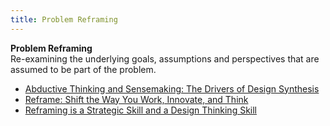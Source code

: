 ```yaml
---
title: Problem Reframing
---
```

**Problem Reframing**  
Re-examining the underlying goals, assumptions and perspectives that are assumed to be part of the problem.  
*   [Abductive Thinking and Sensemaking: The Drivers of Design Synthesis](http://www.jonkolko.com/writingAbductiveThinking.php)  
*   [Reframe: Shift the Way You Work, Innovate, and Think](http://www.uxmatters.com/mt/archives/2015/09/reframe-shift-the-way-you-work-innovate-and-think.php)  
*   [Reframing is a Strategic Skill and a Design Thinking Skill](http://www.innovationexcellence.com/blog/2010/06/16/reframing-is-a-strategic-skill-and-a-design-thinking-skill/)  
